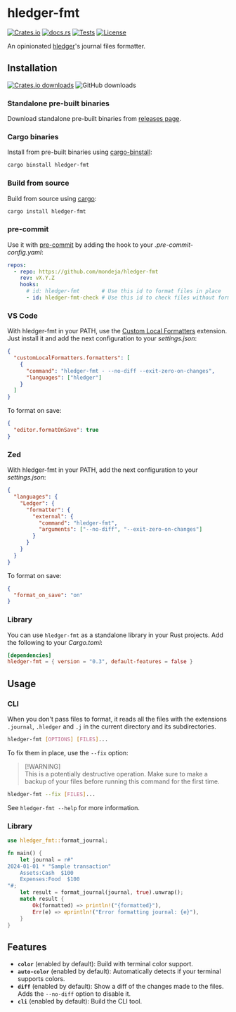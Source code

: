 # hledger-fmt

[![Crates.io](https://img.shields.io/crates/v/hledger-fmt?logo=rust)](https://crates.io/crates/hledger-fmt)
[![docs.rs](https://img.shields.io/docsrs/hledger-fmt?logo=docs.rs)](https://docs.rs/hledger-fmt)
[![Tests](https://img.shields.io/github/actions/workflow/status/mondeja/hledger-fmt/ci.yml?label=tests&logo=github)](https://github.com/mondeja/hledger-fmt/actions)
[![License](https://img.shields.io/crates/l/hledger-fmt)](https://github.com/mondeja/hledger-fmt/blob/master/LICENSE)

An opinionated [hledger]'s journal files formatter.

## Installation

[![Crates.io downloads](https://img.shields.io/crates/d/hledger-fmt?label=Crate%20downloads)](https://crates.io/crates/hledger-fmt)
![GitHub downloads](https://img.shields.io/github/downloads/mondeja/hledger-fmt/total?label=GitHub%20downloads)

### Standalone pre-built binaries

Download standalone pre-built binaries from [releases page].

### Cargo binaries

Install from pre-built binaries using [cargo-binstall]:

```sh
cargo binstall hledger-fmt
```

### Build from source

Build from source using [cargo]:

```sh
cargo install hledger-fmt
```

### pre-commit

Use it with [pre-commit] by adding the hook to your _.pre-commit-config.yaml_:

```yaml
repos:
  - repo: https://github.com/mondeja/hledger-fmt
    rev: vX.Y.Z
    hooks:
      # id: hledger-fmt       # Use this id to format files in place
      - id: hledger-fmt-check # Use this id to check files without formatting
```

### VS Code

With hledger-fmt in your PATH, use the [Custom Local Formatters]
extension. Just install it and add the next configuration to your
_settings.json_:

```json
{
  "customLocalFormatters.formatters": [
    {
      "command": "hledger-fmt - --no-diff --exit-zero-on-changes",
      "languages": ["hledger"]
    }
  ]
}
```

To format on save:

```json
{
  "editor.formatOnSave": true
}
```

### Zed

With hledger-fmt in your PATH, add the next configuration to your
_settings.json_:

```json
{
  "languages": {
    "Ledger": {
      "formatter": {
        "external": {
          "command": "hledger-fmt",
          "arguments": ["--no-diff", "--exit-zero-on-changes"]
        }
      }
    }
  }
}
```

To format on save:

```json
{
  "format_on_save": "on"
}
```

### Library

You can use `hledger-fmt` as a standalone library in your Rust projects. Add the
following to your _Cargo.toml_:

```toml
[dependencies]
hledger-fmt = { version = "0.3", default-features = false }
```

## Usage

### CLI

When you don't pass files to format, it reads all the files with
the extensions `.journal`, `.hledger` and `.j` in the current directory
and its subdirectories.

```sh
hledger-fmt [OPTIONS] [FILES]...
```

To fix them in place, use the `--fix` option:

> [!WARNING]\
> This is a potentially destructive operation. Make sure to make a backup
> of your files before running this command for the first time.

```sh
hledger-fmt --fix [FILES]...
```

See `hledger-fmt --help` for more information.

### Library

```rust
use hledger_fmt::format_journal;

fn main() {
    let journal = r#"
2024-01-01 * "Sample transaction"
    Assets:Cash  $100
    Expenses:Food  $100
"#;
    let result = format_journal(journal, true).unwrap();
    match result {
        Ok(formatted) => println!("{formatted}"),
        Err(e) => eprintln!("Error formatting journal: {e}"),
    }
}
```

## Features

- **`color`** (enabled by default): Build with terminal color support.
- **`auto-color`** (enabled by default): Automatically detects if your terminal
  supports colors.
- **`diff`** (enabled by default): Show a diff of the changes made to the files.
  Adds the `--no-diff` option to disable it.
- **`cli`** (enabled by default): Build the CLI tool.

[cargo-binstall]: https://github.com/cargo-bins/cargo-binstall
[hledger]: https://hledger.org
[cargo]: https://doc.rust-lang.org/cargo/
[releases page]: https://github.com/mondeja/hledger-fmt/releases
[pre-commit]: https://pre-commit.com
[Custom Local Formatters]: https://marketplace.visualstudio.com/items?itemName=jkillian.custom-local-formatters
